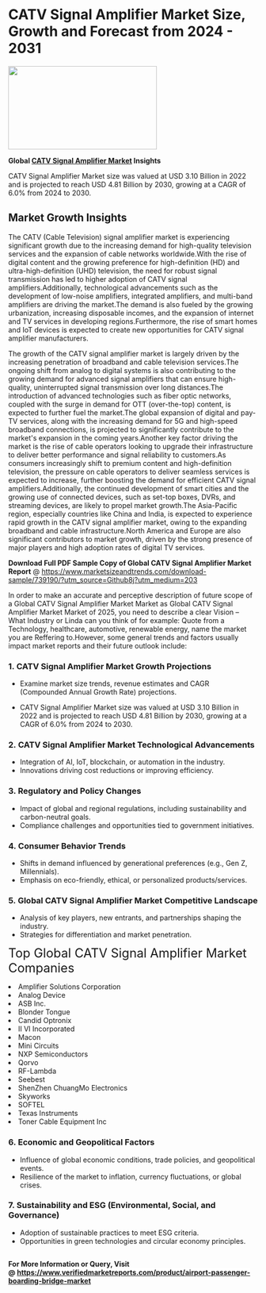 <H1>CATV Signal Amplifier Market Size, Growth and Forecast from 2024 - 2031</H1><img class="aligncenter size-medium wp-image-584254" src="https://thirdeyenews.in/wp-content/uploads/2024/09/Global-Market-Research-300x168.jpeg" alt="" width="300" height="168" /><p><strong>Global&nbsp;<a href="https://www.marketsizeandtrends.com/download-sample/739190/?utm_source=Github8j?utm_medium=203">CATV Signal Amplifier Market</a> Insights</strong></p><p>CATV Signal Amplifier Market size was valued at USD 3.10 Billion in 2022 and is projected to reach USD 4.81 Billion by 2030, growing at a CAGR of 6.0% from 2024 to 2030.</p><p><h2>Market Growth Insights</h2> <p>The CATV (Cable Television) signal amplifier market is experiencing significant growth due to the increasing demand for high-quality television services and the expansion of cable networks worldwide.With the rise of digital content and the growing preference for high-definition (HD) and ultra-high-definition (UHD) television, the need for robust signal transmission has led to higher adoption of CATV signal amplifiers.Additionally, technological advancements such as the development of low-noise amplifiers, integrated amplifiers, and multi-band amplifiers are driving the market.The demand is also fueled by the growing urbanization, increasing disposable incomes, and the expansion of internet and TV services in developing regions.Furthermore, the rise of smart homes and IoT devices is expected to create new opportunities for CATV signal amplifier manufacturers.</p> <p>The growth of the CATV signal amplifier market is largely driven by the increasing penetration of broadband and cable television services.The ongoing shift from analog to digital systems is also contributing to the growing demand for advanced signal amplifiers that can ensure high-quality, uninterrupted signal transmission over long distances.The introduction of advanced technologies such as fiber optic networks, coupled with the surge in demand for OTT (over-the-top) content, is expected to further fuel the market.The global expansion of digital and pay-TV services, along with the increasing demand for 5G and high-speed broadband connections, is projected to significantly contribute to the market's expansion in the coming years.Another key factor driving the market is the rise of cable operators looking to upgrade their infrastructure to deliver better performance and signal reliability to customers.As consumers increasingly shift to premium content and high-definition television, the pressure on cable operators to deliver seamless services is expected to increase, further boosting the demand for efficient CATV signal amplifiers.Additionally, the continued development of smart cities and the growing use of connected devices, such as set-top boxes, DVRs, and streaming devices, are likely to propel market growth.The Asia-Pacific region, especially countries like China and India, is expected to experience rapid growth in the CATV signal amplifier market, owing to the expanding broadband and cable infrastructure.North America and Europe are also significant contributors to market growth, driven by the strong presence of major players and high adoption rates of digital TV services.<p><span class=""><strong>Download Full PDF Sample Copy of Global CATV Signal Amplifier Market Report</strong> @ <a href="https://www.marketsizeandtrends.com/download-sample/739190/?utm_source=Github8j?utm_medium=203" target="_blank">https://www.marketsizeandtrends.com/download-sample/739190/?utm_source=Github8j?utm_medium=203</a></span></p><p>In order to make an accurate and perceptive description of future scope of a Global&nbsp;CATV Signal Amplifier Market Market as Global&nbsp;CATV Signal Amplifier Market Market of 2025, you need to describe a clear Vision &ndash; What Industry or Linda can you think of for example: Quote from a Technology, healthcare, automotive, renewable energy, name the market you are Reffering to.However, some general trends and factors usually impact market reports and their future outlook include:</p><h3>1.&nbsp;<strong>CATV Signal Amplifier Market Growth Projections</strong></h3><ul><li>Examine market size trends, revenue estimates and CAGR (Compounded Annual Growth Rate) projections.</li><li><p>CATV Signal Amplifier Market size was valued at USD 3.10 Billion in 2022 and is projected to reach USD 4.81 Billion by 2030, growing at a CAGR of 6.0% from 2024 to 2030.</p></li></ul><h3>2.&nbsp;<strong>CATV Signal Amplifier Market Technological Advancements</strong></h3><ul><li>Integration of AI, IoT, blockchain, or automation in the industry.</li><li>Innovations driving cost reductions or improving efficiency.</li></ul><h3>3.&nbsp;<strong>Regulatory and Policy Changes</strong></h3><ul><li>Impact of global and regional regulations, including sustainability and carbon-neutral goals.</li><li>Compliance challenges and opportunities tied to government initiatives.</li></ul><h3>4.&nbsp;<strong>Consumer Behavior Trends</strong></h3><ul><li>Shifts in demand influenced by generational preferences (e.g., Gen Z, Millennials).</li><li>Emphasis on eco-friendly, ethical, or personalized products/services.</li></ul><h3>5.&nbsp;<strong>Global CATV Signal Amplifier Market Competitive Landscape</strong></h3><ul><li>Analysis of key players, new entrants, and partnerships shaping the industry.</li><li>Strategies for differentiation and market penetration.</li></ul><p data-pm-slice="1 1 []"><span style="color: inherit; font-family: inherit; font-size: 25px;">Top Global CATV Signal Amplifier Market Companies</span></p><div class="" data-test-id=""><p><li>Amplifier Solutions Corporation</li><li> Analog Device</li><li> ASB Inc.</li><li> Blonder Tongue</li><li> Candid Optronix</li><li> II VI Incorporated</li><li> Macon</li><li> Mini Circuits</li><li> NXP Semiconductors</li><li> Qorvo</li><li> RF-Lambda</li><li> Seebest</li><li> ShenZhen ChuangMo Electronics</li><li> Skyworks</li><li> SOFTEL</li><li> Texas Instruments</li><li> Toner Cable Equipment Inc</li></p></div><h3>6.&nbsp;<strong>Economic and Geopolitical Factors</strong></h3><ul><li>Influence of global economic conditions, trade policies, and geopolitical events.</li><li>Resilience of the market to inflation, currency fluctuations, or global crises.</li></ul><h3>7.&nbsp;<strong>Sustainability and ESG (Environmental, Social, and Governance)</strong></h3><ul><li>Adoption of sustainable practices to meet ESG criteria.</li><li>Opportunities in green technologies and circular economy principles.</li></ul><h2><strong style="font-size: 14px;">For More Information or Query, Visit @&nbsp;</strong><a style="background-color: #ffffff; font-size: 14px;" href="https://www.marketsizeandtrends.com/report/catv-signal-amplifier-market/" target="_blank">https://www.verifiedmarketreports.com/product/airport-passenger-boarding-bridge-market</a></h2>